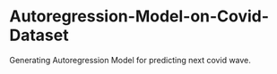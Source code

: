 # Autoregression-Model-on-Covid-Dataset
Generating Autoregression Model for predicting next covid wave.
